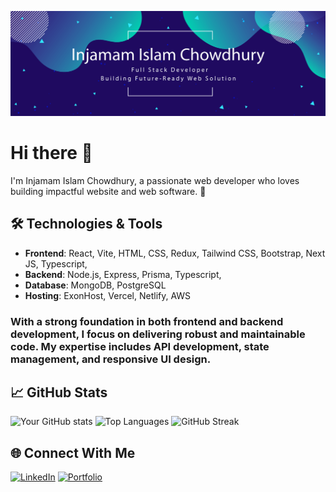 ![Banner](https://raw.githubusercontent.com/akilinjamam/akilinjamam/main/github-banner.png)
# Hi there 👋
I'm Injamam Islam Chowdhury, a passionate web developer who loves building impactful website and web software. 🚀

## 🛠 Technologies & Tools
- **Frontend**: React, Vite, HTML, CSS, Redux, Tailwind CSS, Bootstrap, Next JS, Typescript, 
- **Backend**: Node.js, Express, Prisma, Typescript,
- **Database**: MongoDB, PostgreSQL
- **Hosting**: ExonHost, Vercel, Netlify, AWS

### With a strong foundation in both frontend and backend development, I focus on delivering robust and maintainable code. My expertise includes API development, state management, and responsive UI design.

## 📈 GitHub Stats
![Your GitHub stats](https://github-readme-stats.vercel.app/api?username=akilinjamam&show_icons=true&theme=radical&layout=compact)
![Top Languages](https://github-readme-stats.vercel.app/api/top-langs/?username=akilinjamam&layout=compact&theme=radical)
![GitHub Streak](https://github-readme-streak-stats.herokuapp.com/?user=akilinjamam&theme=radical)

## 🌐 Connect With Me
[![LinkedIn](https://img.shields.io/badge/LinkedIn-YourName-blue)](https://linkedin.com/in/yourname)
[![Portfolio](https://img.shields.io/badge/Portfolio-yourwebsite.com-green)](https://yourwebsite.com)

